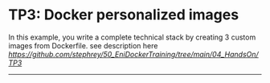 # TP3: Docker personalized images

In this example, you write a complete technical stack by creating 3 custom images from Dockerfile.
see description here <em>https://github.com/stephrey/50_EniDockerTraining/tree/main/04_HandsOn/TP3</em>

---
